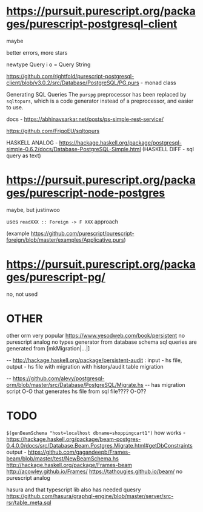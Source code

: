 # https://pursuit.purescript.org/packages/purescript-postgresql-client

maybe

better errors, more stars

newtype Query i o = Query String

https://github.com/rightfold/purescript-postgresql-client/blob/v3.0.2/src/Database/PostgreSQL/PG.purs - monad class

Generating SQL Queries
The `purspg` preprocessor has been replaced by `sqltopurs`, which is a code generator instead of a preprocessor, and easier to use.

docs - https://abhinavsarkar.net/posts/ps-simple-rest-service/

https://github.com/FrigoEU/sqltopurs

HASKELL ANALOG - https://hackage.haskell.org/package/postgresql-simple-0.6.2/docs/Database-PostgreSQL-Simple.html (HASKELL DIFF - sql query as text)

# https://pursuit.purescript.org/packages/purescript-node-postgres

maybe, but justinwoo

uses `readXXX :: Foreign -> F XXX` approach

(example https://github.com/purescript/purescript-foreign/blob/master/examples/Applicative.purs)

# https://pursuit.purescript.org/packages/purescript-pg/

no, not used

# OTHER

other orm very popular
https://www.yesodweb.com/book/persistent
no purescript analog
no types generator from database schema
sql queries are generated from [mkMigration|...|]

-- http://hackage.haskell.org/package/persistent-audit : input - hs file, output - hs file with migration with history/audit table migration

-- https://github.com/alevy/postgresql-orm/blob/master/src/Database/PostgreSQL/Migrate.hs
-- has migration script O-O that generates hs file from sql file???? O-O??

# TODO

`$(genBeamSchema "host=localhost dbname=shoppingcart1")`
how works - https://hackage.haskell.org/package/beam-postgres-0.4.0.0/docs/src/Database.Beam.Postgres.Migrate.html#getDbConstraints
output - https://github.com/gagandeepb/Frames-beam/blob/master/test/NewBeamSchema.hs
http://hackage.haskell.org/package/Frames-beam
http://acowley.github.io/Frames/
https://tathougies.github.io/beam/
no purescript analog

hasura and that typescript lib also has needed quesry
https://github.com/hasura/graphql-engine/blob/master/server/src-rsr/table_meta.sql
